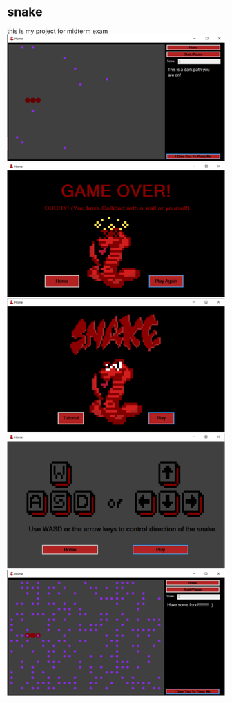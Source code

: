 # snake
this is my project for midterm exam
<img src="https://github.com/Siemens27/snake/blob/main/SnakeGame.PNG"/>
<img src="https://github.com/Siemens27/snake/blob/main/SnakeGameOver.PNG"/>
<img src="https://github.com/Siemens27/snake/blob/main/SnakeHome.PNG"/>
<img src="https://github.com/Siemens27/snake/blob/main/SnakeTutorial.PNG"/>
<img src="https://github.com/Siemens27/snake/blob/main/SnekGame.PNG"/>

